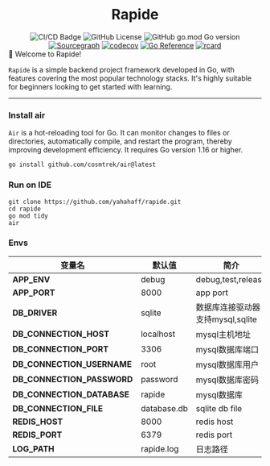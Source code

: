 <div align="center">
<br/>
<h1>Rapide</h1>
</div>

<div align="center">
  <img src="https://github.com/yahahaff/rapide/workflows/Go/badge.svg" alt="CI/CD Badge">
  <img src="https://img.shields.io/github/license/yahahaff/rapide?style=flat-square" alt="GitHub License">
  <img src="https://img.shields.io/github/go-mod/go-version/yahahaff/rapide" alt="GitHub go.mod Go version">
  <a href="https://sourcegraph.com/github.com/yahahaff/rapide/-/tree/codec?badge"><img src="https://sourcegraph.com/github.com/yahahaff/rapide/-/badge.svg?v=4" alt="Sourcegraph"></a>
  <a href="https://codecov.io/gh/yahahaff/rapide"><img src="https://codecov.io/gh/yahahaff/rapide/branch/main/graph/badge.svg?v=4" alt="codecov"></a>
  <a href="https://pkg.go.dev/github.com/yahahaff/rapide/codec"><img src="https://pkg.go.dev/badge/github.com/yahahaff/rapide/codec.svg" alt="Go Reference"></a>
  <a href="https://goreportcard.com/report/github.com/yahahaff/rapide/codec"><img src="https://goreportcard.com/badge/github.com/yahahaff/rapide?v=4" alt="rcard"></a>

</div>
👋 Welcome to Rapide!

`Rapide` is a simple backend project framework developed in Go, with features covering the most popular technology stacks. It's highly suitable for beginners looking to get started with learning.

---
### Install air
`Air` is a hot-reloading tool for Go. It can monitor changes to files or directories, automatically compile, and restart the program, thereby improving development efficiency. It requires Go version 1.16 or higher.
 ```shell
 go install github.com/cosmtrek/air@latest
 ```
### Run on IDE
```shell
git clone https://github.com/yahahaff/rapide.git
cd rapide
go mod tidy
air
```
### Envs
| 变量名                        | 默认值         | 简介                      |
|----------------------------|-------------|-------------------------|
| **APP_ENV**                | debug       | debug,test,release      |
| **APP_PORT**               | 8000        | app port                |
| **DB_DRIVER**              | sqlite      | 数据库连接驱动器 支持mysql,sqlite |
| **DB_CONNECTION_HOST**     | localhost   | mysql主机地址               |
| **DB_CONNECTION_PORT**     | 3306        | mysql数据库端口              |
| **DB_CONNECTION_USERNAME** | root        | mysql数据库用户              |
| **DB_CONNECTION_PASSWORD** | password    | mysql数据库密码              |
| **DB_CONNECTION_DATABASE** | rapide      | mysql数据库                |
| **DB_CONNECTION_FILE**     | database.db | sqlite db file          |
| **REDIS_HOST**             | 8000        | redis host              |
| **REDIS_PORT**             | 6379        | redis port              |
| **LOG_PATH**               | rapide.log  | 日志路径                    |
